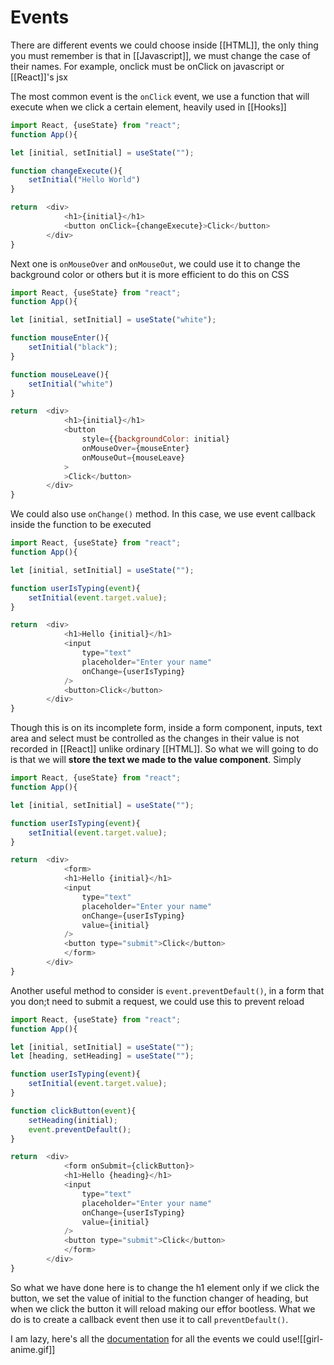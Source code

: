 # Events
There are different events we could choose inside [[HTML]], the only thing you must remember is that in [[Javascript]], we must change the case of their names. For example, onclick must be onClick on javascript or [[React]]'s jsx

The most common event is the `onClick` event, we use a function that will execute when we click a certain element, heavily used in [[Hooks]]
```js
import React, {useState} from "react";
function App(){

let [initial, setInitial] = useState("");

function changeExecute(){
	setInitial("Hello World")
}

return  <div>
			<h1>{initial}</h1>
			<button onClick={changeExecute}>Click</button>
		</div>
}
```

Next one is `onMouseOver` and `onMouseOut`, we could use it to change the background color or others but it is more efficient to do this on CSS
```js
import React, {useState} from "react";
function App(){

let [initial, setInitial] = useState("white");

function mouseEnter(){
	setInitial("black");
}

function mouseLeave(){
	setInitial("white")
}

return  <div>
			<h1>{initial}</h1>
			<button 
				style={{backgroundColor: initial} 
				onMouseOver={mouseEnter}
				onMouseOut={mouseLeave}
			>
			>Click</button>
		</div>
}
```


We could also use `onChange()` method. In this case, we use event callback inside the function to be executed

```js
import React, {useState} from "react";
function App(){

let [initial, setInitial] = useState("");

function userIsTyping(event){
	setInitial(event.target.value);
}

return  <div>
			<h1>Hello {initial}</h1>
			<input 
				type="text"
				placeholder="Enter your name"
				onChange={userIsTyping}
			/>
			<button>Click</button>
		</div>
}
```

Though this is on its incomplete form, inside a form component, inputs, text area and select must be controlled as the changes in their value is not recorded in [[React]] unlike ordinary [[HTML]]. So what we will going to do is that we will **store the text we made to the value component**. Simply
```js
import React, {useState} from "react";
function App(){

let [initial, setInitial] = useState("");

function userIsTyping(event){
	setInitial(event.target.value);
}

return  <div>
			<form>
			<h1>Hello {initial}</h1>
			<input 
				type="text"
				placeholder="Enter your name"
				onChange={userIsTyping}
				value={initial}
			/>
			<button type="submit">Click</button>
			</form>
		</div>
}
```

Another useful method to consider is `event.preventDefault()`, in a form that you don;t need to submit a request, we could use this to prevent reload

```js
import React, {useState} from "react";
function App(){

let [initial, setInitial] = useState("");
let [heading, setHeading] = useState("");

function userIsTyping(event){
	setInitial(event.target.value);
}

function clickButton(event){
	setHeading(initial);
	event.preventDefault();
}

return  <div>
			<form onSubmit={clickButton}>
			<h1>Hello {heading}</h1>
			<input 
				type="text"
				placeholder="Enter your name"
				onChange={userIsTyping}
				value={initial}
			/>
			<button type="submit">Click</button>
			</form>
		</div>
}
```

So what we have done here is to change the h1 element only if we click the button, we set the value of initial to the function changer of heading, but when we click the button it will reload making our effor bootless. What we do is to create a callback event then use it to call `preventDefault()`.

I am lazy, here's all the [documentation](https://www.w3schools.com/tags/ref_eventattributes.asp) for all the events we could use![[girl-anime.gif]]
